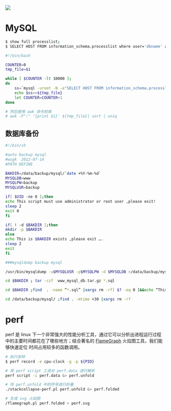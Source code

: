 [![](https://i.postimg.cc/WzXsh0MX/image.png)](https://github.com/wx-chevalier/Backend-Series)

# MySQL

```sh
$ show full processlist;
$ SELECT HOST FROM information_schema.processlist where user='dbname' and INFO like '%tbname%'"
```

```sh
#!/bin/bash

COUNTER=0
tmp_file=$1

while [ $COUNTER -lt 10000 ];
do
    ss=`mysql -uroot -N -e"SELECT HOST FROM information_schema.processlist where user='dbname' and INFO like '%tbname%'";`
    echo $ss>>${tmp_file}
    let COUNTER=COUNTER+1
done

# 然后使用 awk 命令检索
# awk -F":" '{print $1}' ${tmp_file}| sort | uniq
```

## 数据库备份

```sh
#!/bin/sh

#auto backup mysql
#wugk  2012-07-14
#PATH DEFINE

BAKDIR=/data/backup/mysql/`date +%Y-%m-%d`
MYSQLDB=www
MYSQLPW=backup
MYSQLUSR=backup

if[ $UID -ne 0 ];then
echo This script must use administrator or root user ,please exit!
sleep 2
exit 0
fi

if[ ! -d $BAKDIR ];then
mkdir -p $BAKDIR
else
echo This is $BAKDIR exists ,please exit ….
sleep 2
exit
fi

###mysqldump backup mysql

/usr/bin/mysqldump -u$MYSQLUSR -p$MYSQLPW -d $MYSQLDB >/data/backup/mysql/`date +%Y-%m-%d`/www_db.sql

cd $BAKDIR ; tar -czf  www_mysql_db.tar.gz *.sql

cd $BAKDIR ;find  . -name “*.sql” |xargs rm -rf[ $? -eq 0 ]&&echo “This `date +%Y-%m-%d` RESIN BACKUP is SUCCESS”

cd /data/backup/mysql/ ;find . -mtime +30 |xargs rm -rf
```

# perf

perf 是 linux 下一个非常强大的性能分析工具，通过它可以分析出进程运行过程中的主要时间都花在了哪些地方；结合著名的 [FlameGraph](https://github.com/brendangregg/FlameGraph.git) 火焰图工具，我们能够快速定位 时间占用较多的函数调用。

```sh
# 执行采样
$ perf record -e cpu-clock -g -p ${PID}

# 用 perf script 工具对 perf.data 进行解析
perf script -i perf.data &> perf.unfold

# 将 perf.unfold 中的符号进行折叠
./stackcollapse-perf.pl perf.unfold &> perf.folded

# 生成 svg 火焰图
/flamegraph.pl perf.folded > perf.svg
```
